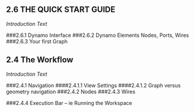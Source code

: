 ## 2.6 THE QUICK START GUIDE

_Introduction Text_

###2.6.1	Dynamo Interface
###2.6.2	Dynamo Elements
Nodes, Ports, Wires
###2.6.3	Your first Graph


## 2.4 The Workflow

_Introduction Text_

###2.4.1	Navigation
####2.4.1.1	View Settings
####2.4.1.2	Graph versus geometry navigation
###2.4.2	Nodes
###2.4.3	Wires

###2.4.4	Execution Bar – ie Running the Workspace
